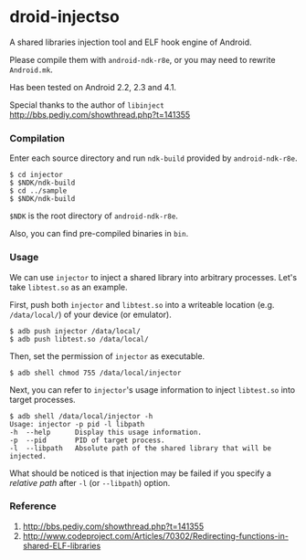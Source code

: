 # droid-injectso


A shared libraries injection tool and ELF hook engine of Android.

Please compile them with <code>android-ndk-r8e</code>, or you may need to rewrite <code>Android.mk</code>.

Has been tested on Android 2.2, 2.3 and 4.1.

Special thanks to the author of <code>libinject</code> http://bbs.pediy.com/showthread.php?t=141355

### Compilation

Enter each source directory and run <code>ndk-build</code> provided by <code>android-ndk-r8e</code>.

	$ cd injector
	$ $NDK/ndk-build
	$ cd ../sample
	$ $NDK/ndk-build
	
<code>$NDK</code> is the root directory of <code>android-ndk-r8e</code>.

Also, you can find pre-compiled binaries in <code>bin</code>.

### Usage

We can use <code>injector</code> to inject a shared library into arbitrary processes. Let's take <code>libtest.so</code> as an example.

First, push both <code>injector</code> and <code>libtest.so</code> into a writeable location (e.g. <code>/data/local/</code>) of your device (or emulator).

	$ adb push injector /data/local/
	$ adb push libtest.so /data/local/
	
Then, set the permission of <code>injector</code> as executable.

	$ adb shell chmod 755 /data/local/injector
	
Next, you can refer to <code>injector</code>'s usage information to inject <code>libtest.so</code> into target processes.

	$ adb shell /data/local/injector -h
	Usage: injector -p pid -l libpath
    -h  --help      Display this usage information.
    -p  --pid       PID of target process.
    -l  --libpath   Absolute path of the shared library that will be injected.
    
What should be noticed is that injection may be failed if you specify a *relative path*  after <code>-l</code> (or <code>--libpath</code>) option.

### Reference
1. http://bbs.pediy.com/showthread.php?t=141355
2. http://www.codeproject.com/Articles/70302/Redirecting-functions-in-shared-ELF-libraries
